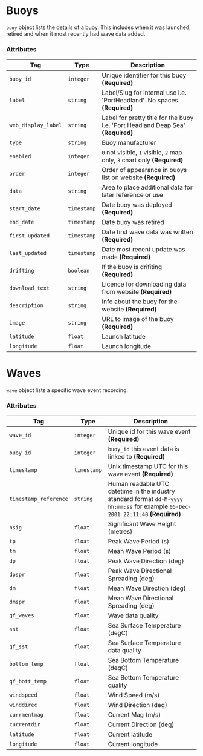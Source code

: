 # Buoys
`buoy` object lists the details of a buoy. This includes when it was launched, retired and when it most recently had wave data added.

### Attributes
| Tag | Type | Description |
| ------------- | ------------- | ----- |
| `buoy_id` | `integer` | Unique identifier for this buoy **(Required)** |
| `label` | `string` | Label/Slug for internal use I.e. 'PortHeadland'. No spaces. **(Required)** |
| `web_display_label` | `string` | Label for pretty title for the buoy I.e. 'Port Headland Deap Sea' **(Required)** |
| `type` | `string` | Buoy manufacturer |
| `enabled` | `integer` | `0` not visible, `1` visible, `2` map only, `3` chart only  **(Required)** |
| `order` | `integer` | Order of appearance in buoys list on website **(Required)** |
| `data` | `string` | Area to place additional data for later reference or use |
| `start_date` |  `timestamp` | Date buoy was deployed **(Required)** |
| `end_date` |  `timestamp` | Date buoy was retired |
| `first_updated` | `timestamp` | Date first wave data was written **(Required)** |
| `last_updated` | `timestamp` | Date most recent update was made **(Required)** |
| `drifting` | `boolean` | If the buoy is drifiting **(Required)** |
| `download_text` | `string` | Licence for downloading data from website **(Required)** |
| `description` | `string` | Info about the buoy for the website **(Required)** |
| `image` | `string` | URL to image of the buoy **(Required)** |
| `latitude` | `float` | Launch latitude |
| `longitude` | `float` | Launch longitude |

# Waves
`wave` object lists a specific wave event recording.

### Attributes
| Tag | Type | Description |
| ------------- | ------------- | ----- |
| `wave_id` | `integer` | Unique id for this wave event **(Required)** | 
| `buoy_id` | `integer` | `buoy_id` this event data is linked to **(Required)** | 
| `timestamp` | `timestamp` | Unix timestamp UTC for this wave event **(Required)** | 
| `timestamp_reference` | `string` | Human readable UTC datetime in the industry standard format `dd-M-yyyy hh:mm:ss` for example `05-Dec-2001 22:11:40` **(Required)** | 
| `hsig` | `float` | Significant Wave Height (metres) |
| `tp` | `float` | Peak Wave Period (s) |
| `tm` | `float` | Mean Wave Period (s) |
| `dp` | `float` | Peak Wave Direction (deg) |
| `dpspr` | `float` | Peak Wave Directional Spreading (deg) |
| `dm` | `float` | Mean Wave Direction (deg) |
| `dmspr` | `float` | Mean Wave Directional Spreading (deg) |
| `qf_waves` | `float` | Wave data quality |
| `sst` | `float` | Sea Surface Temperature (degC) |
| `qf_sst` | `float` | Sea Surface Temperature data quality |
| `bottom temp` | `float` | Sea Bottom Temperature (degC) |
| `qf_bott_temp` | `float` | Sea Bottom Temperature quality |
| `windspeed` | `float` | Wind Speed (m/s) |
| `winddirec` | `float` | Wind Direction (deg) |
| `currmentmag` | `float` | Current Mag (m/s) |
| `currentdir` | `float` | Current Direction (deg) |
| `latitude` | `float` | Current latitude |
| `longitude` | `float` | Current longitude |
